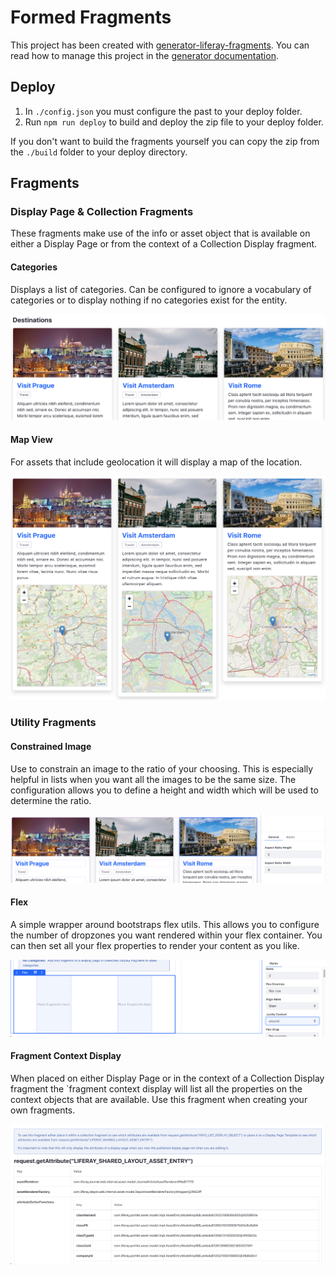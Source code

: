 # Formed Fragments

This project has been created with [generator-liferay-fragments][1]. You can read
how to manage this project in the [generator documentation][2].

[1]: https://www.npmjs.com/package/generator-liferay-fragments
[2]: https://www.npmjs.com/package/generator-liferay-fragments#usage

## Deploy

1. In `./config.json` you must configure the past to your deploy folder.
2. Run `npm run deploy` to build and deploy the zip file to your deploy folder.

If you don't want to build the fragments yourself you can copy the zip from the `./build` folder to your deploy directory.

## Fragments

### Display Page & Collection Fragments

These fragments make use of the info or asset object that is available on either a Display Page or from the context of a Collection Display fragment.

#### Categories

Displays a list of categories. Can be configured to ignore a vocabulary of categories or to display nothing if no categories exist for the entity.

![Categories](/images/categories.png)

#### Map View

For assets that include geolocation it will display a map of the location.

![Map View](/images/mapview.png)

### Utility Fragments

#### Constrained Image

Use to constrain an image to the ratio of your choosing. This is especially helpful in lists when you want all the images to be the same size. The configuration allows you to define a height and width which will be used to determine the ratio.

![Constrained Image](/images/ConstrainedImage.png)

#### Flex

A simple wrapper around bootstraps flex utils. This allows you to configure the number of dropzones you want rendered within your flex container. You can then set all your flex properties to render your content as you like.

![Flex](/images/flex.png)

#### Fragment Context Display

When placed on either Display Page or in the context of a Collection Display fragment the `fragment context display will list all the properties on the context objects that are available. Use this fragment when creating your own fragments.

![Fragment Context Display](/images/fragmentContextDisplay.png)
